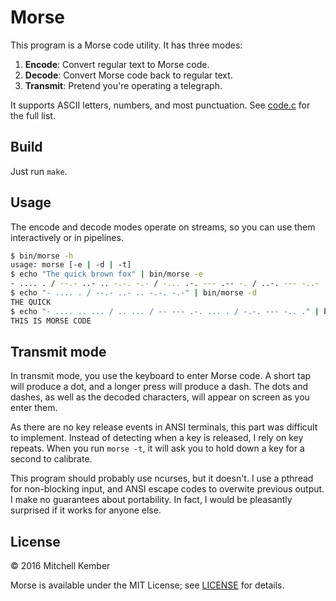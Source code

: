 # Morse

This program is a Morse code utility. It has three modes:

1. **Encode**: Convert regular text to Morse code.
2. **Decode**: Convert Morse code back to regular text.
3. **Transmit**: Pretend you're operating a telegraph.

It supports ASCII letters, numbers, and most punctuation. See [code.c](src/code.c) for the full list.

## Build

Just run `make`.

## Usage

The encode and decode modes operate on streams, so you can use them interactively or in pipelines.

```sh
$ bin/morse -h
usage: morse [-e | -d | -t]
$ echo "The quick brown fox" | bin/morse -e
- .... . / --.- ..- .. -.-. -.- / -... .-. --- .-- -. / ..-. --- -..-
$ echo "- .... . / --.- ..- .. -.-. -.-" | bin/morse -d
THE QUICK
$ echo "- .... .. ... / .. ... / -- --- .-. ... . / -.-. --- -.. ." | bin/morse -d
THIS IS MORSE CODE
```

## Transmit mode

In transmit mode, you use the keyboard to enter Morse code. A short tap will produce a dot, and a longer press will produce a dash. The dots and dashes, as well as the decoded characters, will appear on screen as you enter them.

As there are no key release events in ANSI terminals, this part was difficult to implement. Instead of detecting when a key is released, I rely on key repeats. When you run `morse -t`, it will ask you to hold down a key for a second to calibrate.

This program should probably use ncurses, but it doesn't. I use a pthread for non-blocking input, and ANSI escape codes to overwite previous output. I make no guarantees about portability. In fact, I would be pleasantly surprised if it works for anyone else.

## License

© 2016 Mitchell Kember

Morse is available under the MIT License; see [LICENSE](LICENSE.md) for details.
